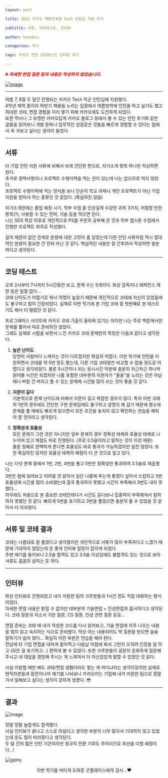 ```yaml
---
layout: post

title: 2022 카카오 채용연계형 Tech 인턴십 지원 후기

subtitle: 서류, 코딩테스트, 인터뷰

author: hanabzu

categories: 후기

tags: 카카오 인턴 코딩테스트 인터뷰 후기

---
```


<span style="color:red">***# 자세한 면접 질문 등의 내용은 작성하지 않았습니다.***</span>


[![image](https://user-images.githubusercontent.com/76643387/175771628-341b96a4-daef-4288-9cbd-856fccdf8c98.png)](https://careers.kakao.com/2022-intern)

---

여름 7, 8월 두 달간 진행되는 카카오 Tech 직군 인턴십에 지원했다.  
4학년 재학 중이라 하반기 채용을 노리는 입장에서 여름방학에 인턴을 하고 싶기도 했고 최대한 코테, 면접 경험을 미리 쌓기 위해 카카오에도 도전하게 되었다.  
또한 역시나 그 유명한 카카오답게 카카오 블로그 등에서 볼 수 있는 인턴 후기와 같은 글들을 읽어보니 개발 문화나 업무적인 성장같은 것들을 빠르게 경험할 수 있다는 점에서 꼭 가보고 싶다는 생각이 들었다.

---

## 서류

타 기업 인턴 지원 서류에 비해서 되게 간단한 편으로, 자기소개 항목 하나만 작성하면 된다.  
추가로 경력사항이나 프로젝트 수행이력을 적는 칸이 있는데 나는 없으므로 적지 않았다.  
프로젝트 수행이력에 적는 양식을 보니 단순히 학교 과제나 개인 프로젝트가 아닌 기업 지원을 받아서 하는 종류인 것 같았다. (확실하진 않음)  

자기소개란에는 졸업 예정 시기, 학부 수업 중 인상깊게 수강한 과목 3가지, 어필할 만한 항목(?), 사용할 수 있는 언어, 기술 등을 적으면 된다.  
나는 SDS 특강 이후로 개인적으로 PS를 꾸준히 공부해 온 것과 학부 캡스톤 수업에서 진행한 프로젝트 위주로 작성했다.  

길이 제한이 없던 관계로 분량에 대한 고민이 좀 있었는데 다른 인턴 서류처럼 역시 절대적인 분량이 중요한 건 전혀 아닌 것 같다. 핵심적인 내용만 잘 간추려서 작성하면 충분하다고 생각된다.  

---

## 코딩 테스트

오후 2시부터 7시까지 5시간동안 보고, 문제 수는 5개이다. 화상 감독이나 레퍼런스 제한 등은 일절 없다...  
코테 난이도가 어렵기로 워낙 악명이 높았기 때문에 개인적으로 코테에 자신이 있었음에도 불구하고 많이 긴장되었다. 실제로 이번 학기에 본 기업 코테 중 첫번째로 본 테스트기도 해서 더 떨렸던 것 같다.  

프로그래머스 사이트에 카카오 코테 기출이 올라와 있기는 하지만 나는 주로 백준에서만 문제를 풀어서 따로 준비하진 않았다.  
그래도 실제로 시험을 보면서 느낀 카카오 코테 문제만의 특징은 다음과 같다고 생각된다.  

1. **높은 난이도**  
   당연히 사람마다 느껴지는 것이 다르겠지만 확실히 어렵다. 이번 학기에 인턴을 지원하면서 코테를 약 5번 정도 봤는데, 다른 기업 코테랑은 비교할 수 없을 정도로 어렵다고 생각되었다. 물론 5시간이나 되는 응시시간 덕분에 충분히 차근차근 하나씩 읽어볼 시간은 되겠지만 나를 포함한 대부분의 지원자가 "올솔"을 노리는 것은 아닐테니 버릴 건 버리고 풀 수 있는 문제에 시간을 많이 쓰는 것이 좋을 것 같다.

2. **지문이 길다**  
   기본적으로 문제 난이도에 비해서 지문이 길고 복잡한 경우가 많다.
   특히 이번 코테의 1번의 경우에도 간단한 구현 문제임에도 불구하고 설명이 꽤 길기 때문에 평소에 문제를 풀 때에도 빠르게 읽으면서 모든 조건을 놓치지 않고 확인하는 연습을 해둬야 할 것이라고 생각된다.  

3. **정확성과 효율성**  
   모든 문제가 그런 것은 아니지만 일부 문제의 경우 정확성 테케와 효율성 테케로 나누어져 있고 채점도 따로 진행된다. (주로 0.5솔이라고 말하는 것이 이것 때문)  
   물론 정해로 완벽하게 푼다면 효율성도 바로 통과가 가능하겠지만 쉽진 않았다. 또한 확실하진 않지만 효율성 테케의 배점이 더 큰 것으로 알고 있다.

나는 다섯 문제 중에서 1번, 2번, 4번을 풀고 5번은 정확성만 통과하여 3.5솔로 제출했다.  
3번은 첨에 읽어보고 어려울 것 같아서 일단 나중에 푸는게 좋겠다 싶어서 스킵하고 5번 효율성에 시간을 많이 소비했는데 결국 통과하지 못했고 시간이 부족해서 3번도 내지 못했다...  
아무래도 처음으로 본 중요한 코테인데다가 시간도 길다보니 집중력이 부족해져서 침착하지 못했던 것 같다. 빠르게 5번을 포기하고 3번을 풀었으면 충분히 풀 수 있었을 것 같아서 더 아쉬웠다.

---

## 서류 및 코테 결과

코테는 나름대로 잘 풀었다고 생각했지만 개인적으로 서류가 많이 부족하다고 느꼈기 때문에 기대하지 않았는데 운 좋게 인터뷰 일정이 잡히게 되었다.  
주변 얘기를 들어보니 2.5솔 합격도 있고 3.5솔 이상임에도 불합격도 있는 것으로 보아 서류도 꼼꼼히 살피는 듯 하다.

---

## 인터뷰

화상 인터뷰로 진행되었고 내가 지원한 팀의 크루분들과 1시간 정도 직접 대화하는 형식이었다.  
자세한 면접 내용은 밝힐 수 없지만 대부분의 기술면접 + 인성면접과 흡사하다고 생각된다. 코테 질문과 자소서 기반 질문, CS 질문, 인성 관련 질문 등등...  

면접 준비는 코테 때 내가 작성한 코드를 다시 읽어보고, 기술 면접에 자주 나오는 내용을 많이 읽고 숙지하는 식으로 준비했다. 막상 아는 내용이어도 딱 질문을 받으면 술술 말하기가 쉽지 않다... 확실히 이런 부분은 연습을 해야 한다.  
전날에 타 기업 면접을 대차게 말아먹고 다음날 아침에 봐서 그런지 오히려 긴장을 덜 하고 (모든 걸 포기하고...) 편하게 볼 수 있었다. 또한 크루분들이 굉장히 온화하게 질문해주시고 내 대답을 경청해 주시는 게 느껴져서 더 자신감있게 말할 수 있었던 것 같다.  

사실 지원할 때만 해도 코테/면접 경험이라도 쌓는 게 어디냐라는 생각이었지만 실제로 현직자분들과 잠깐이나마 얘기를 나눠보니 카카오라는 기업에 내가 지원한 팀으로 정말 가서 일해보고 싶다는 생각이 강하게 생겼다. 😳  

---

## 결과

![image](https://user-images.githubusercontent.com/76643387/175776966-97ae3918-7dbc-476c-9c4e-42df79a1b270.png)

정말 정말 놀랍게도 합격했다.  
사실 인터뷰가 끝나고 스스로 아쉽다고 생각한 부분이 너무 많아서 기대하지 않고 있었는데 운도 많이 따라줬다고 생각된다.  
두 달 간의 짧은 인턴 기간이지만 정규직 전환 기회도 주어지므로 최선을 다할 예정이다...!  

![giphy](https://user-images.githubusercontent.com/76643387/175777176-e793d641-83f0-4082-9776-d6eac76d66c7.gif)  
<center> 이번 학기를 버티게 도와준 굿플레이스에게 감사...❤ </center>
